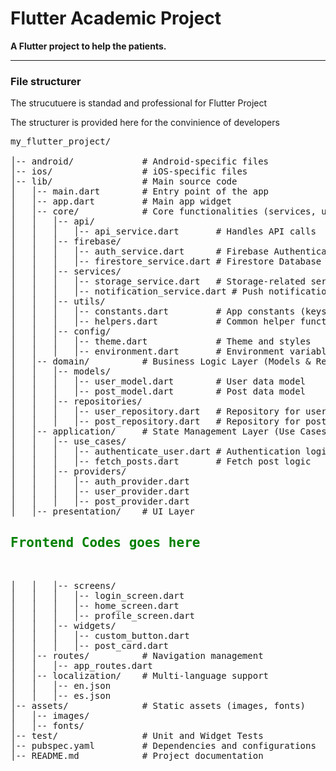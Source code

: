<h1>Flutter Academic Project</h1>
<b>A Flutter project to help the patients.</b>
<hr />

<h3>File structurer</h3>
<p>The strucutuere is standad and professional for Flutter Project  </p>
<p>The structurer is provided here for the convinience of developers</p>

<pre>
my_flutter_project/<br/>
│-- android/             # Android-specific files  
│-- ios/                 # iOS-specific files  
│-- lib/                 # Main source code  
│   │-- main.dart        # Entry point of the app  
│   │-- app.dart         # Main app widget  
│   │-- core/            # Core functionalities (services, utilities, configurations)  
│   │   │-- api/  
│   │   │   │-- api_service.dart       # Handles API calls  
│   │   │-- firebase/  
│   │   │   │-- auth_service.dart      # Firebase Authentication  
│   │   │   │-- firestore_service.dart # Firestore Database  
│   │   │-- services/  
│   │   │   │-- storage_service.dart   # Storage-related services  
│   │   │   │-- notification_service.dart # Push notifications  
│   │   │-- utils/  
│   │   │   │-- constants.dart         # App constants (keys, URLs)  
│   │   │   │-- helpers.dart           # Common helper functions  
│   │   │-- config/  
│   │   │   │-- theme.dart             # Theme and styles  
│   │   │   │-- environment.dart       # Environment variables  
│   │-- domain/          # Business Logic Layer (Models & Repositories)  
│   │   │-- models/  
│   │   │   │-- user_model.dart        # User data model  
│   │   │   │-- post_model.dart        # Post data model  
│   │   │-- repositories/  
│   │   │   │-- user_repository.dart   # Repository for user data  
│   │   │   │-- post_repository.dart   # Repository for post data  
│   │-- application/     # State Management Layer (Use Cases, Providers, Blocs)  
│   │   │-- use_cases/  
│   │   │   │-- authenticate_user.dart # Authentication logic  
│   │   │   │-- fetch_posts.dart       # Fetch post logic  
│   │   │-- providers/  
│   │   │   │-- auth_provider.dart  
│   │   │   │-- user_provider.dart  
│   │   │   │-- post_provider.dart  
│   │-- presentation/    # UI Layer <h2 style="color: green; font-weight: bold;">Frontend Codes goes here</h2>

│   │   │-- screens/  
│   │   │   │-- login_screen.dart  
│   │   │   │-- home_screen.dart  
│   │   │   │-- profile_screen.dart  
│   │   │-- widgets/  
│   │   │   │-- custom_button.dart  
│   │   │   │-- post_card.dart  
│   │-- routes/          # Navigation management  
│   │   │-- app_routes.dart  
│   │-- localization/    # Multi-language support  
│   │   │-- en.json  
│   │   │-- es.json  
│-- assets/              # Static assets (images, fonts)  
│   │-- images/  
│   │-- fonts/  
│-- test/                # Unit and Widget Tests  
│-- pubspec.yaml         # Dependencies and configurations  
│-- README.md            # Project documentation  
</pre>
